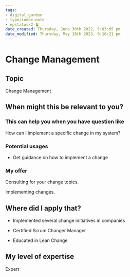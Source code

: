 ```yaml
---
tags: 
- digital_garden
- type/index-note
- epstatus/2-🪴
date_created: Thursday, June 30th 2022, 5:03:05 pm
date_modified: Thursday, May 18th 2023, 6:16:21 pm
---
```

# Change Management
## Topic

Change Management

## When might this be relevant to you?

### This can help you when you have question like

How can I implement a specific change in my system?

### Potential usages

-   Get guidance on how to implement a change
    

### My offer

Consulting for your change topics.

Implementing changes.

## Where did I apply that?

-   Implemented several change initiatives in companies
    
-   Certified Scrum Changer Manager
    
-   Educated in Lean Change
    

## My level of expertise

Expert